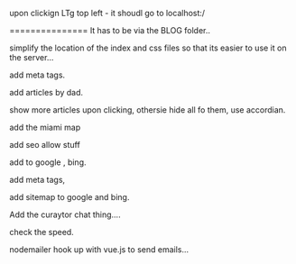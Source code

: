 upon clickign LTg top left - it shoudl go to localhost:/  


===============
It has to be via the BLOG folder..



simplify the location of the index and css files so that its easier to use it on the server... 



add meta tags. 

add articles by dad. 

show more articles upon clicking, othersie hide all fo them, use accordian. 


add the miami map 


add seo allow  stuff

add to google , bing. 

add meta tags, 


add sitemap to google and bing. 


Add the curaytor chat thing....

check the speed.


nodemailer hook up with vue.js  to send emails...

